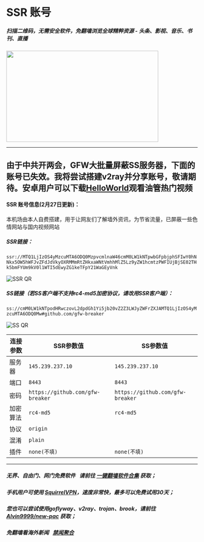 # SSR 账号 

##### 扫描二维码，无需安全软件，免翻墙浏览全球精粹资源 - 头条、影视、音乐、书刊、直播
<img src="http://gfw-breaker.win/videos/ogate.jpg" width="400px" height="240px"/>

---

## 由于中共开两会，GFW大批量屏蔽SS服务器，下面的账号已失效。我将尝试搭建v2ray并分享账号，敬请期待。安卓用户可以下载[HelloWorld](https://github.com/gfw-breaker/HelloWorld/)观看油管热门视频

#### SSR 账号信息(2月27日更新)：
本机场由本人自费搭建，用于让网友们了解墙外资讯，为节省流量，已屏蔽一些色情网站与国内视频网站

##### SSR链接：
```ssr://MTQ1LjIzOS4yMzcuMTA6ODQ0MzpvcmlnaW46cmM0LW1kNTpwbGFpbjphSFIwY0hNNkx5OW5hWFJvZFdJdVkyOXRMMmRtZHkxaWNtVmhhMlZ5Lz9yZW1hcmtzPWFIUjBjSE02THk5bmFYUm9kV0l1WTI5dEwyZG1keTFpY21WaGEyVnk```

![SSR QR](http://gfw-breaker.win/qr/ssr.png?0227-)

##### SS链接（若SS客户端不支持rc4-md5加密协议，请改用SSR客户端）：
```ss://cmM0LW1kNTpodHRwczovL2dpdGh1Yi5jb20vZ2Z3LWJyZWFrZXJAMTQ1LjIzOS4yMzcuMTA6ODQ0Mw#github.com/gfw-breaker``` 

![SS QR](http://gfw-breaker.win/qr/ss.png?0227-)

| 连接参数 | SSR参数值 | SS参数值 |
|---|---|---|
| 服务器 | ```145.239.237.10``` | ```145.239.237.10``` |
| 端口 | ```8443``` | ```8443``` |
| 密码 | ```https://github.com/gfw-breaker``` | ```https://github.com/gfw-breaker``` |
| 加密算法 | ```rc4-md5``` | ```rc4-md5``` |
| 协议 | ```origin``` |  |
| 混淆 | ```plain``` |  |
| 插件 | ```none(不填)``` | ```none(不填)``` |

---

##### 无界、自由门、网门免费软件 &nbsp; 请前往 [一键翻墙软件合集](https://github.com/gfw-breaker/nogfw/blob/master/README.md) 获取；

##### 手机用户可使用 [SquirrelVPN](https://github.com/gfw-breaker/ssr-accounts/blob/master/resources/squirrelvpn.md)，速度非常快，最多可以免费试用30天； 

##### 您也可以尝试使用goflyway、v2ray、trojan、brook，请前往 [Alvin9999/new-pac](https://github.com/Alvin9999/new-pac/wiki) 获取；

##### 免翻墙看海外新闻 &nbsp; [禁闻聚合](https://github.com/gfw-breaker/banned-news3/blob/master/README.md?a01)


<img src='http://gfw-breaker.win/ssr-centos7.md' width='0px' height='0px'/>

